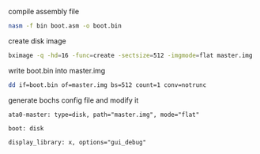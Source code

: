compile assembly file

```bash
nasm -f bin boot.asm -o boot.bin
```

create disk image

```bash
bximage -q -hd=16 -func=create -sectsize=512 -imgmode=flat master.img
```

write boot.bin into master.img

```bash
dd if=boot.bin of=master.img bs=512 count=1 conv=notrunc
```

generate bochs config file and modify it

```language
ata0-master: type=disk, path="master.img", mode="flat"

boot: disk

display_library: x, options="gui_debug"
```
